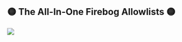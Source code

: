 ## 🟡 The All-In-One Firebog Allowlists 🟡

[![](https://github.com/user-attachments/assets/739f1957-73ea-4c5b-a556-0ed546fdfe4b)](https://github.com/KnightmareVIIVIIXC/AIO-Firebog-Blocklists) 
